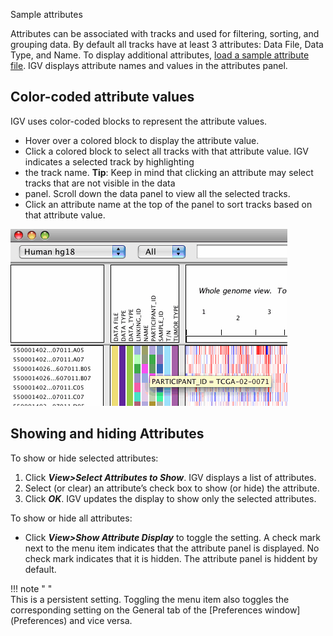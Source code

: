 <!---
The page title should not go in the menu
-->
<p class="page-title"> Sample attributes</p>

Attributes can be associated with tracks and used for filtering, sorting, and grouping data. By default all tracks have 
at least 3 attributes: Data File, Data Type, and Name. To display additional attributes, [load a sample attribute file](../sample_info). 
IGV displays attribute names and values in the attributes panel.

## Color-coded attribute values

IGV uses color-coded blocks to represent the attribute values.

* Hover over a colored block to display the attribute value.
* Click a colored block to select all tracks with that attribute value. IGV indicates a selected track by highlighting 
* the track name.  **Tip**: Keep in mind that clicking an attribute may select tracks that are not visible in the data 
* panel. Scroll down the data panel to view all the selected tracks.
* Click an attribute name at the top of the panel to sort tracks based on that attribute value.

![](img/attributes.jpg)

## Showing and hiding Attributes

To show or hide selected attributes:

1.  Click _**View>Select Attributes to Show**_. IGV displays a list of attributes.
2.  Select (or clear) an attribute’s check box to show (or hide) the attribute.
3.  Click _**OK**_. IGV updates the display to show only the selected attributes.

To show or hide all attributes:

*   Click _**View>Show Attribute Display**_ to toggle the setting. A check mark next to the menu item indicates that the attribute panel is displayed. No check mark indicates that it is hidden. The attribute panel is hiddent by default. 

!!! note " "  
    This is a persistent setting. Toggling the menu item also toggles the corresponding setting on the General tab of the [Preferences window](<?php echo base_path(); ?>Preferences) and vice versa.